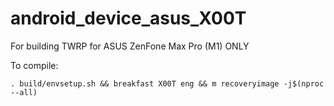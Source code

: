 # android_device_asus_X00T

For building TWRP for ASUS ZenFone Max Pro (M1) ONLY

To compile:

```
. build/envsetup.sh && breakfast X00T eng && m recoveryimage -j$(nproc --all)
```
